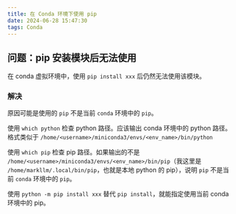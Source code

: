 ```yaml
---
title: 在 Conda 环境下使用 pip
date: 2024-06-28 15:47:30
tags: Conda
---
```


## 问题：pip 安装模块后无法使用

在 conda 虚拟环境中，使用 `pip install xxx` 后仍然无法使用该模块。

### 解决

原因可能是使用的 `pip` 不是当前 `conda` 环境中的 `pip`。

使用 `which python` 检查 python 路径。应该输出 conda 环境中的 python 路径。格式类似于 `/home/<username>/miniconda3/envs/<env_name>/bin/python`

使用 `which pip` 检查 pip 路径。如果输出的不是 `/home/<username>/miniconda3/envs/<env_name>/bin/pip`（我这里是 `/home/markllm/.local/bin/pip`，也就是本地 python 的 pip），说明 `pip` 不是当前 `conda` 环境中的 `pip`。

使用 `python -m pip install xxx` 替代 `pip install`，就能指定使用当前 conda 环境中的 pip。
